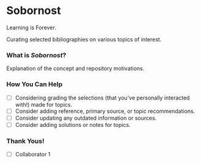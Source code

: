 # Sobornost
Learning is Forever.

Curating selected bibliographies on various topics of interest.

### What is *Sobornost*?
Explanation of the concept and repository motivations.
### How You Can Help

- [ ] Considering grading the selections (that you've personally interacted with!) made for topics.
- [ ] Consider adding reference, primary source, or topic recommendations.
- [ ] Consider updating any outdated information or sources.
- [ ] Consider adding solutions or notes for topics.

### Thank Yous!
- [ ] Collaborator 1